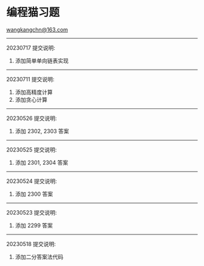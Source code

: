 # 编程猫习题  
<wangkangchn@163.com>

---
20230717 提交说明:  
1. 添加简单单向链表实现  

---
20230711 提交说明:
1. 添加高精度计算  
2. 添加贪心计算  

---
20230526 提交说明: 
1. 添加 2302, 2303 答案 

---
20230525 提交说明: 
1. 添加 2301, 2304 答案 

---
20230524 提交说明: 
1. 添加 2300 答案 

---
20230523 提交说明: 
1. 添加 2299 答案 

---
20230518 提交说明: 
1. 添加二分答案法代码  